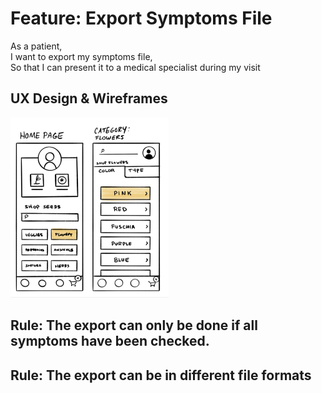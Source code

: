 # Feature: Export Symptoms File

As a patient,  
I want to export my symptoms file,  
So that I can present it to a medical specialist during my visit  

## UX Design & Wireframes

![img.png](img.png)

## Rule: The export can only be done if all symptoms have been checked.

## Rule: The export can be in different file formats


